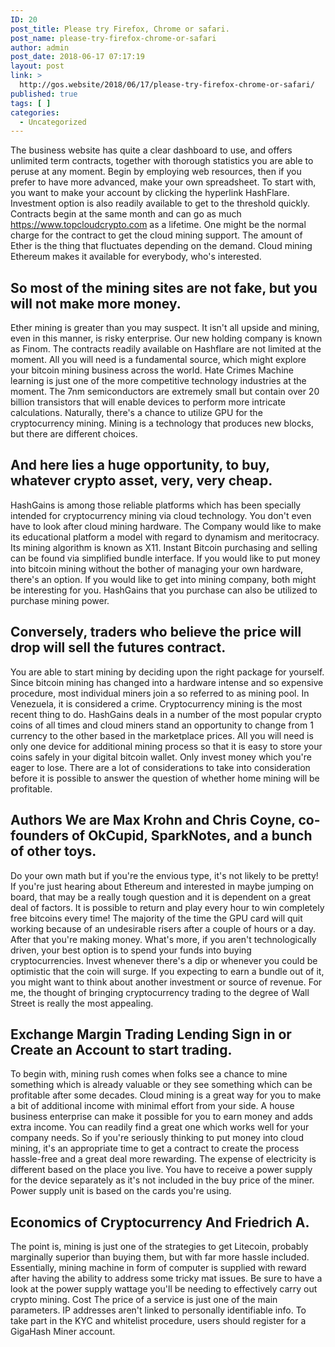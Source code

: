 ```yaml
---
ID: 20
post_title: Please try Firefox, Chrome or safari.
post_name: please-try-firefox-chrome-or-safari
author: admin
post_date: 2018-06-17 07:17:19
layout: post
link: >
  http://gos.website/2018/06/17/please-try-firefox-chrome-or-safari/
published: true
tags: [ ]
categories:
  - Uncategorized
---
```

<p>The business website has quite a clear dashboard to use, and offers unlimited term contracts, together with thorough statistics you are able to peruse at any moment. Begin by employing web resources, then if you prefer to have more advanced, make your own spreadsheet.<!--more--> To start with, you want to make your account by clicking the hyperlink HashFlare. Investment option is also readily available to get to the threshold quickly. Contracts begin at the same month and can go as much <a href="https://topcloudcrypto.com">https://www.topcloudcrypto.com</a> as a lifetime. One might be the normal charge for the contract to get the cloud mining support. The amount of Ether is the thing that fluctuates depending on the demand. Cloud mining Ethereum makes it available for everybody, who's interested.  <h2>So most of the mining sites are not fake, but you will not make more money.</h2></p><p>Ether mining is greater than you may suspect. It isn't all upside and mining, even in this manner, is risky enterprise. Our new holding company is known as Finom. The contracts readily available on Hashflare are not limited at the moment. All you will need is a fundamental source, which might explore your bitcoin mining business across the world. Hate Crimes Machine learning is just one of the more competitive technology industries at the moment. The 7nm semiconductors are extremely small but contain over 20 billion transistors that will enable devices to perform more intricate calculations. Naturally, there's a chance to utilize GPU for the cryptocurrency mining. Mining is a technology that produces new blocks, but there are different choices.  <h2>And here lies a huge opportunity, to buy, whatever crypto asset, very, very cheap.</h2></p><p>HashGains is among those reliable platforms which has been specially intended for cryptocurrency mining via cloud technology. You don't even have to look after cloud mining hardware. The Company would like to make its educational platform a model with regard to dynamism and meritocracy. Its mining algorithm is known as X11. Instant Bitcoin purchasing and selling can be found via simplified bundle interface. If you would like to put money into bitcoin mining without the bother of managing your own hardware, there's an option. If you would like to get into mining company, both might be interesting for you. HashGains that you purchase can also be utilized to purchase mining power.  <h2>Conversely, traders who believe the price will drop will sell the futures contract.</h2></p><p>You are able to start mining by deciding upon the right package for yourself. Since bitcoin mining has changed into a hardware intense and so expensive procedure, most individual miners join a so referred to as mining pool. In Venezuela, it is considered a crime. Cryptocurrency mining is the most recent thing to do. HashGains deals in a number of the most popular crypto coins of all times and cloud miners stand an opportunity to change from 1 currency to the other based in the marketplace prices. All you will need is only one device for additional mining process so that it is easy to store your coins safely in your digital bitcoin wallet. Only invest money which you're eager to lose. There are a lot of considerations to take into consideration before it is possible to answer the question of whether home mining will be profitable.  <h2>Authors We are Max Krohn and Chris Coyne, co-founders of OkCupid, SparkNotes, and a bunch of other toys.</h2></p><p>Do your own math but if you're the envious type, it's not likely to be pretty! If you're just hearing about Ethereum and interested in maybe jumping on board, that may be a really tough question and it is dependent on a great deal of factors. It is possible to return and play every hour to win completely free bitcoins every time! The majority of the time the GPU card will quit working because of an undesirable risers after a couple of hours or a day. After that you're making money. What's more, if you aren't technologically driven, your best option is to spend your funds into buying cryptocurrencies. Invest whenever there's a dip or whenever you could be optimistic that the coin will surge. If you expecting to earn a bundle out of it, you might want to think about another investment or source of revenue. For me, the thought of bringing cryptocurrency trading to the degree of Wall Street is really the most appealing.  <h2>Exchange Margin Trading Lending Sign in or Create an Account to start trading.</h2></p><p>To begin with, mining rush comes when folks see a chance to mine something which is already valuable or they see something which can be profitable after some decades. Cloud mining is a great way for you to make a bit of additional income with minimal effort from your side. A house business enterprise can make it possible for you to earn money and adds extra income. You can readily find a great one which works well for your company needs. So if you're seriously thinking to put money into cloud mining, it's an appropriate time to get a contract to create the process hassle-free and a great deal more rewarding. The expense of electricity is different based on the place you live. You have to receive a power supply for the device separately as it's not included in the buy price of the miner. Power supply unit is based on the cards you're using.    <h2>Economics of Cryptocurrency And Friedrich A.</h2></p><p>The point is, mining is just one of the strategies to get Litecoin, probably marginally superior than buying them, but with far more hassle included. Essentially, mining machine in form of computer is supplied with reward after having the ability to address some tricky mat issues. Be sure to have a look at the power supply wattage you'll be needing to effectively carry out crypto mining. Cost The price of a service is just one of the main parameters. IP addresses aren't linked to personally identifiable info. To take part in the KYC and whitelist procedure, users should register for a GigaHash Miner account. 
</p>